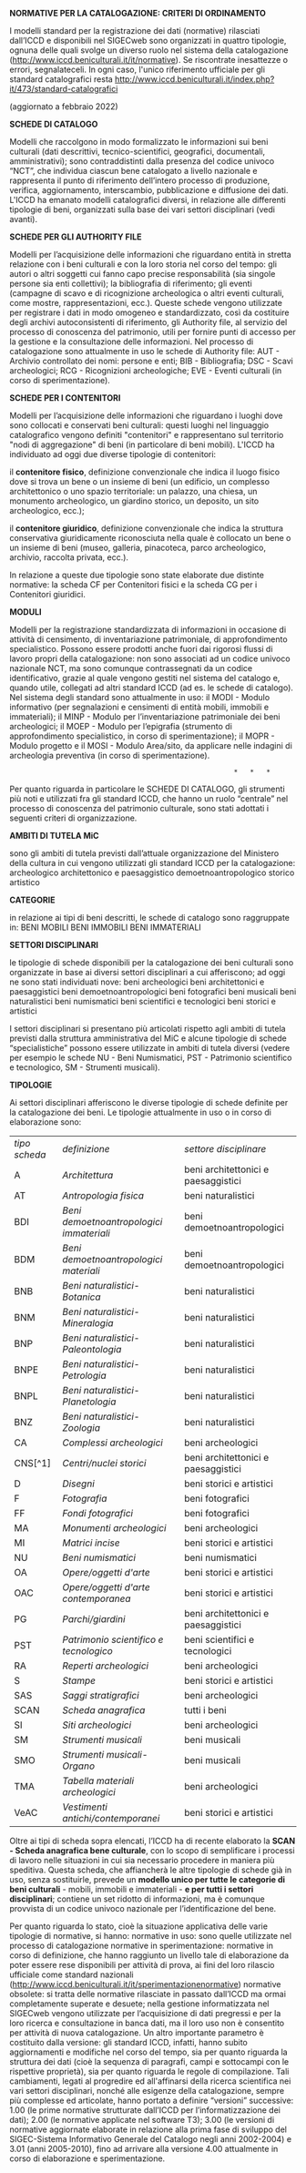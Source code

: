 
**NORMATIVE PER LA CATALOGAZIONE: CRITERI DI ORDINAMENTO**

I modelli standard per la registrazione dei dati (normative) rilasciati dall’ICCD e disponibili nel SIGECweb sono organizzati in quattro tipologie, ognuna delle quali svolge un diverso ruolo nel sistema della catalogazione (http://www.iccd.beniculturali.it/it/normative).
Se riscontrate inesattezze o errori, segnalateceli. In ogni caso, l'unico riferimento ufficiale per gli standard catalografici resta http://www.iccd.beniculturali.it/index.php?it/473/standard-catalografici

(aggiornato a febbraio 2022)



**SCHEDE DI CATALOGO**

Modelli che raccolgono in modo formalizzato le informazioni sui beni culturali (dati descrittivi, tecnico-scientifici, geografici, documentali, amministrativi); sono contraddistinti dalla presenza del codice univoco “NCT”, che individua ciascun bene catalogato a livello nazionale e rappresenta il punto di riferimento dell’intero processo di produzione, verifica, aggiornamento, interscambio, pubblicazione e diffusione dei dati.
L'ICCD ha emanato modelli catalografici diversi, in relazione alle differenti tipologie di beni, organizzati sulla base dei vari settori disciplinari (vedi avanti). 



**SCHEDE PER GLI AUTHORITY FILE**

Modelli per l’acquisizione delle informazioni che riguardano entità in stretta relazione con i beni culturali e con la loro storia nel corso del tempo: gli autori o altri soggetti cui fanno capo precise responsabilità (sia singole persone sia enti collettivi); la bibliografia di riferimento; gli eventi (campagne di scavo e di ricognizione archeologica o altri eventi culturali, come mostre, rappresentazioni, ecc.).
Queste schede vengono utilizzate per registrare i dati in modo omogeneo e standardizzato, così da costituire degli archivi autoconsistenti di riferimento, gli Authority file, al servizio del processo di conoscenza del patrimonio, utili per fornire punti di accesso per la gestione e la consultazione delle informazioni.
Nel processo di catalogazione sono attualmente in uso le schede di Authority file: AUT - Archivio controllato dei nomi: persone e enti; BIB - Bibliografia; DSC - Scavi archeologici; RCG - Ricognizioni archeologiche; EVE - Eventi culturali (in corso di sperimentazione).


**SCHEDE PER I CONTENITORI**

Modelli per l’acquisizione delle informazioni che riguardano i luoghi dove sono collocati e conservati beni culturali: questi luoghi nel linguaggio catalografico vengono definiti "contenitori" e rappresentano sul territorio "nodi di aggregazione" di beni (in particolare di beni mobili).
L'ICCD ha individuato ad oggi due diverse tipologie di contenitori: 

il **contenitore fisico**, definizione convenzionale che indica il luogo fisico dove si trova un bene o un insieme di beni (un edificio, un complesso architettonico o uno spazio territoriale: un palazzo, una chiesa, un monumento archeologico, un giardino storico, un deposito, un sito archeologico, ecc.);

il **contenitore giuridico**, definizione convenzionale che indica la struttura conservativa giuridicamente riconosciuta nella quale è collocato un bene o un insieme di beni (museo, galleria, pinacoteca, parco archeologico, archivio, raccolta privata, ecc.).

In relazione a queste due tipologie sono state elaborate due distinte normative: la scheda CF per Contenitori fisici e la scheda CG per i Contenitori giuridici.


**MODULI**

Modelli per la registrazione standardizzata di informazioni in occasione di attività di censimento, di inventariazione patrimoniale, di approfondimento specialistico. Possono essere prodotti anche fuori dai rigorosi flussi di lavoro propri della catalogazione: non sono associati ad un codice univoco nazionale NCT, ma sono comunque contrassegnati da un codice identificativo, grazie al quale vengono gestiti nel sistema del catalogo e, quando utile, collegati ad altri standard ICCD (ad es. le schede di catalogo).
Nel sistema degli standard sono attualmente in uso: il MODI - Modulo informativo (per segnalazioni e censimenti di entità mobili, immobili e immateriali); il MINP - Modulo per l’inventariazione patrimoniale dei beni archeologici; il MOEP - Modulo per l’epigrafia (strumento di approfondimento specialistico, in corso di sperimentazione); il MOPR - Modulo progetto e il MOSI - Modulo Area/sito, da applicare nelle indagini di archeologia preventiva (in corso di sperimentazione).


                                                           *   *   *

Per quanto riguarda in particolare le SCHEDE DI CATALOGO, gli strumenti più noti e utilizzati fra gli standard ICCD, che hanno un ruolo “centrale” nel processo di conoscenza del patrimonio culturale, sono stati adottati i seguenti criteri di organizzazione.

**AMBITI DI TUTELA MiC**

sono gli ambiti di tutela previsti dall’attuale organizzazione del Ministero della cultura in cui vengono utilizzati gli standard ICCD per la catalogazione:
archeologico
architettonico e paesaggistico
demoetnoantropologico
storico artistico

**CATEGORIE**

in relazione ai tipi di beni descritti, le schede di catalogo sono raggruppate in:
BENI MOBILI
BENI IMMOBILI
BENI IMMATERIALI

**SETTORI DISCIPLINARI**

le tipologie di schede disponibili per la catalogazione dei beni culturali sono organizzate in base ai diversi settori disciplinari a cui afferiscono; ad oggi ne sono stati individuati nove:
beni archeologici
beni architettonici e paesaggistici
beni demoetnoantropologici
beni fotografici
beni musicali
beni naturalistici
beni numismatici
beni scientifici e tecnologici
beni storici e artistici

I settori disciplinari si presentano più articolati rispetto agli ambiti di tutela previsti dalla struttura amministrativa del MiC e alcune tipologie di schede “specialistiche” possono essere utilizzate in ambiti di tutela diversi (vedere per esempio le schede NU - Beni Numismatici, PST - Patrimonio scientifico e tecnologico, SM - Strumenti musicali).

**TIPOLOGIE**

Ai settori disciplinari afferiscono le diverse tipologie di schede definite per la catalogazione dei beni.
Le tipologie attualmente in uso o in corso di elaborazione sono:



<table>
  <tr>
   <td>
<em>tipo scheda</em>
   </td>
   <td><em>definizione</em>
   </td>
   <td><em>settore disciplinare</em>
   </td>
  </tr>
  <tr>
   <td>A
   </td>
   <td><em>Architettura</em>
   </td>
   <td>beni architettonici e paesaggistici
   </td>
  </tr>
  <tr>
   <td>AT
   </td>
   <td><em>Antropologia fisica</em>
   </td>
   <td>
beni naturalistici
   </td>
  </tr>
  <tr>
   <td>BDI
   </td>
   <td><em>Beni demoetnoantropologici immateriali</em>
   </td>
   <td>
beni demoetnoantropologici
   </td>
  </tr>
  <tr>
   <td>BDM
   </td>
   <td><em>Beni demoetnoantropologici materiali</em>
   </td>
   <td>
beni demoetnoantropologici
   </td>
  </tr>
  <tr>
   <td>BNB
   </td>
   <td><em>Beni naturalistici-Botanica</em>
   </td>
   <td>beni naturalistici
   </td>
  </tr>
  <tr>
   <td>BNM
   </td>
   <td><em>Beni naturalistici-Mineralogia</em>
   </td>
   <td>beni naturalistici
   </td>
  </tr>
  <tr>
   <td>BNP
   </td>
   <td><em>Beni naturalistici-Paleontologia</em>
   </td>
   <td>beni naturalistici
   </td>
  </tr>
  <tr>
   <td>BNPE
   </td>
   <td><em>Beni naturalistici-Petrologia</em>
   </td>
   <td>beni naturalistici
   </td>
  </tr>
  <tr>
   <td>BNPL
   </td>
   <td><em>Beni naturalistici-Planetologia</em>
   </td>
   <td>beni naturalistici
   </td>
  </tr>
  <tr>
   <td>BNZ
   </td>
   <td><em>Beni naturalistici-Zoologia</em>
   </td>
   <td>beni naturalistici
   </td>
  </tr>
  <tr>
   <td>CA
   </td>
   <td><em>Complessi archeologici</em>
   </td>
   <td>beni archeologici
   </td>
  </tr>
  <tr>
   <td>CNS[^1]
   </td>
   <td><em>Centri/nuclei storici</em>
   </td>
   <td>
beni architettonici e paesaggistici
   </td>
  </tr>
  <tr>
   <td>D
   </td>
   <td><em>Disegni</em>
   </td>
   <td>beni storici e artistici
   </td>
  </tr>
  <tr>
   <td>F
   </td>
   <td><em>Fotografia</em>
   </td>
   <td>beni fotografici
   </td>
  </tr>
  <tr>
   <td>FF
   </td>
   <td><em>Fondi fotografici</em>
   </td>
   <td>beni fotografici
   </td>
  </tr>
  <tr>
   <td>MA
   </td>
   <td><em>Monumenti archeologici</em>
   </td>
   <td>beni archeologici
   </td>
  </tr>
  <tr>
   <td>MI
   </td>
   <td><em>Matrici incise</em>
   </td>
   <td>beni storici e artistici
   </td>
  </tr>
  <tr>
   <td>NU
   </td>
   <td><em>Beni numismatici</em>
   </td>
   <td>beni numismatici
   </td>
  </tr>
  <tr>
   <td>OA
   </td>
   <td><em>Opere/oggetti d'arte</em>
   </td>
   <td>beni storici e artistici
   </td>
  </tr>
  <tr>
   <td>OAC
   </td>
   <td><em>Opere/oggetti d'arte contemporanea</em>
   </td>
   <td>beni storici e artistici
   </td>
  </tr>
  <tr>
   <td>PG
   </td>
   <td><em>Parchi/giardini</em>
   </td>
   <td>beni architettonici e paesaggistici
   </td>
  </tr>
  <tr>
   <td>PST
   </td>
   <td><em>Patrimonio scientifico e tecnologico</em>
   </td>
   <td>beni scientifici e tecnologici
   </td>
  </tr>
  <tr>
   <td>RA
   </td>
   <td><em>Reperti archeologici</em>
   </td>
   <td>beni archeologici
   </td>
  </tr>
  <tr>
   <td>S
   </td>
   <td><em>Stampe</em>
   </td>
   <td>beni storici e artistici
   </td>
  </tr>
  <tr>
   <td>SAS
   </td>
   <td><em>Saggi stratigrafici</em>
   </td>
   <td>beni archeologici
   </td>
  </tr>
   <tr>
   <td>SCAN
   </td>
   <td><em>Scheda anagrafica</em>
   </td>
   <td>tutti i beni
   </td>
  </tr>
  <tr>
   <td>SI
   </td>
   <td><em>Siti archeologici</em>
   </td>
   <td>beni archeologici
   </td>
  </tr>
  <tr>
   <td>SM
   </td>
   <td><em>Strumenti musicali</em>
   </td>
   <td>beni musicali
   </td>
  </tr>
  <tr>
   <td>SMO
   </td>
   <td><em>Strumenti musicali-Organo</em>
   </td>
   <td>beni musicali
   </td>
  </tr>
  <tr>
   <td>TMA
   </td>
   <td><em>Tabella materiali archeologici</em>
   </td>
   <td>beni archeologici
   </td>
  </tr>
  <tr>
   <td>VeAC
   </td>
   <td><em>Vestimenti antichi/contemporanei</em>
   </td>
   <td>beni storici e artistici
   </td>
  </tr>
</table>


Oltre ai tipi di scheda sopra elencati, l’ICCD ha di recente elaborato la **SCAN - Scheda anagrafica bene culturale**, con lo scopo di semplificare i processi di lavoro nelle situazioni in cui sia necessario procedere in maniera più speditiva.
Questa scheda, che affiancherà le altre tipologie di schede già in uso, senza sostituirle, prevede un **modello unico per tutte le categorie di beni culturali** - mobili, immobili e immateriali - **e per tutti i settori disciplinari**; contiene un set ridotto di informazioni, ma è comunque provvista di un codice univoco nazionale per l’identificazione del bene.


Per quanto riguarda lo stato, cioè la situazione applicativa delle varie tipologie di normative, si hanno:
normative in uso: sono quelle utilizzate nel processo di catalogazione
normative in sperimentazione: normative in corso di definizione, che hanno raggiunto un livello tale di elaborazione da poter essere rese disponibili per attività di prova, ai fini del loro rilascio ufficiale come standard nazionali (http://www.iccd.beniculturali.it/it/sperimentazionenormative)
normative obsolete: si tratta delle normative rilasciate in passato dall’ICCD ma ormai completamente superate e desuete; nella gestione informatizzata nel SIGECweb vengono utilizzate per l’acquisizione di dati pregressi e per la loro ricerca e consultazione in banca dati, ma il loro uso non è consentito per attività di nuova catalogazione.
Un altro importante parametro è costituito dalla versione: gli standard ICCD, infatti, hanno subito aggiornamenti e modifiche nel corso del tempo, sia per quanto riguarda la struttura dei dati (cioè la sequenza di paragrafi, campi e sottocampi con le rispettive proprietà), sia per quanto riguarda le regole di compilazione. Tali cambiamenti, legati al progredire ed all'affinarsi della ricerca scientifica nei vari settori disciplinari, nonché alle esigenze della catalogazione, sempre più complesse ed articolate, hanno portato a definire “versioni” successive: 1.00 (le prime normative strutturate dall’ICCD per l’informatizzazione dei dati); 2.00 (le normative applicate nel software T3); 3.00 (le versioni di normative aggiornate elaborate in relazione alla prima fase di sviluppo del SIGEC-Sistema Informativo Generale del Catalogo negli anni 2002-2004) e 3.01 (anni 2005-2010), fino ad arrivare alla versione 4.00 attualmente in corso di elaborazione e sperimentazione.




